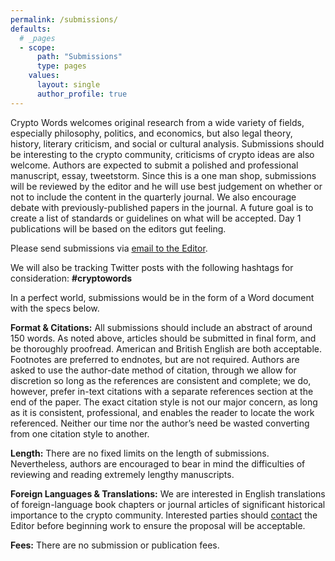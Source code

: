 ```yaml
---
permalink: /submissions/
defaults:
  # _pages
  - scope:
      path: "Submissions"
      type: pages
    values:
      layout: single
      author_profile: true
---
```

Crypto Words welcomes original research from a wide variety of fields, especially philosophy, politics, and economics, but also legal theory, history, literary criticism, and social or cultural analysis. Submissions should be interesting to the crypto community, criticisms of crypto ideas are also welcome. Authors are expected to submit a polished and professional manuscript, essay, tweetstorm. Since this is a one man shop, submissions will be reviewed by the editor and he will use best judgement on whether or not to include the content in the quarterly journal. We also encourage debate with previously-published papers in the journal. A future goal is to create a list of standards or guidelines on what will be accepted. Day 1 publications will be based on the editors gut feeling.

Please send submissions via [email to the Editor](mailto:cryptowordsjournal@pm.me). 

We will also be tracking Twitter posts with the following hashtags for consideration: **#cryptowords**

In a perfect world, submissions would be in the form of a Word document with the specs below.

**Format & Citations:** All submissions should include an abstract of around 150 words. As noted above, articles should be submitted in final form, and be thoroughly proofread. American and British English are both acceptable. Footnotes are preferred to endnotes, but are not required.  Authors are asked to use the author-date method of citation, through we allow for discretion so long as the references are consistent and complete; we do, however, prefer in-text citations with a separate references section at the end of the paper. The exact citation style is not our major concern, as long as it is consistent, professional, and enables the reader to locate the work referenced. Neither our time nor the author’s need be wasted converting from one citation style to another.


**Length:** There are no fixed limits on the length of submissions. Nevertheless, authors are encouraged to bear in mind the difficulties of reviewing and reading extremely lengthy manuscripts.

**Foreign Languages & Translations:** We are interested in English translations of foreign-language book chapters or journal articles of significant historical importance to the crypto community. Interested parties should [contact](https://cryptowords.github.io/contact/) the Editor before beginning work to ensure the proposal will be acceptable.

**Fees:** There are no submission or publication fees.